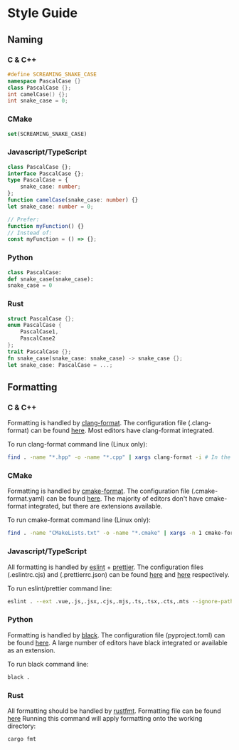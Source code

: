 # Style Guide

## Naming

### C & C++
```C++
#define SCREAMING_SNAKE_CASE
namespace PascalCase {}
class PascalCase {};
int camelCase() {};
int snake_case = 0;
```

### CMake
```CMake
set(SCREAMING_SNAKE_CASE)
```

### Javascript/TypeScript
```TypeScript
class PascalCase {};
interface PascalCase {};
type PascalCase = {
    snake_case: number;
};
function camelCase(snake_case: number) {}
let snake_case: number = 0;

// Prefer:
function myFunction() {}
// Instead of:
const myFunction = () => {};
```

### Python
```python
class PascalCase:
def snake_case(snake_case):
snake_case = 0
```

### Rust
```rust
struct PascalCase {};
enum PascalCase {
    PascalCase1,
    PascalCase2
};
trait PascalCase {};
fn snake_case(snake_case: snake_case) -> snake_case {};
let snake_case: PascalCase = ...;
```

## Formatting

### C & C++

Formatting is handled by [clang-format](https://clang.llvm.org/docs/ClangFormat.html). The configuration file (.clang-format) can be found [here](./.clang-format).
Most editors have clang-format integrated.

To run clang-format command line (Linux only):
```bash
find . -name "*.hpp" -o -name "*.cpp" | xargs clang-format -i # In the root folder of the repo.
```

### CMake

Formatting is handled by [cmake-format](https://github.com/cheshirekow/cmake_format). The configuration file (.cmake-format.yaml) can be found [here](./.cmake-format.yaml). The majority of editors don't have cmake-format integrated, but there are extensions available.

To run cmake-format command line (Linux only):
```bash
find . -name "CMakeLists.txt" -o -name "*.cmake" | xargs -n 1 cmake-format -i # In the root folder of the repo.
```

### Javascript/TypeScript

All formatting is handled by [eslint](https://eslint.org/) + [prettier](https://prettier.io/). The configuration files (.eslintrc.cjs) and (.prettierrc.json) can be found [here](./.eslintrc.cjs) and [here](./.prettierrc.json) respectively.

To run eslint/prettier command line:
```bash
eslint . --ext .vue,.js,.jsx,.cjs,.mjs,.ts,.tsx,.cts,.mts --ignore-path .gitignore --fix
```


### Python

Formatting is handled by [black](https://github.com/psf/black). The configuration file (pyproject.toml) can be found [here](./pyproject.toml). A large number of editors have black integrated or available as an extension.

To run black command line:
```bash
black .
```


### Rust
All formatting should be handled by [rustfmt](https://github.com/rust-lang/rustfmt). Formatting file can be found [here](./rustfmt.toml)
Running this command will apply formatting onto the working directory:
```rust
cargo fmt
```
